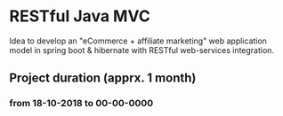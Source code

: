 # RESTful Java MVC
Idea to develop an "eCommerce + affiliate marketing" web application model in spring boot &amp; hibernate with RESTful web-services integration.

## Project duration (apprx. 1 month)
### from 18-10-2018 to 00-00-0000
